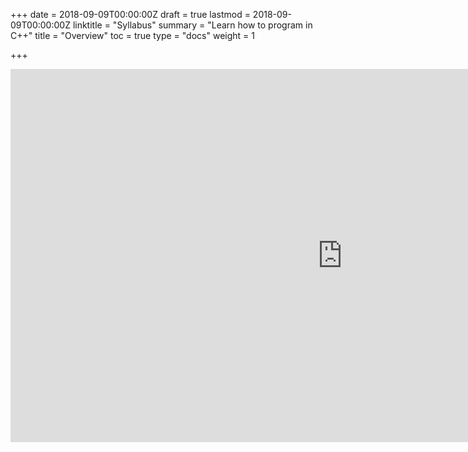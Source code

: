 +++
date = 2018-09-09T00:00:00Z
draft = true
lastmod = 2018-09-09T00:00:00Z
linktitle = "Syllabus"
summary = "Learn how to program in C++"
title = "Overview"
toc = true
type = "docs"
weight = 1

+++

<iframe width="1061" height="597" src="https://www.youtube.com/embed/9H0A6CsAGug" frameborder="0" allow="accelerometer; autoplay; encrypted-media; gyroscope; picture-in-picture" allowfullscreen></iframe>
